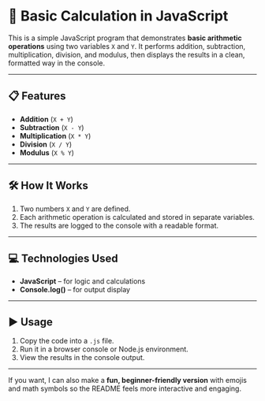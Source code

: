 # 🧮 Basic Calculation in JavaScript

This is a simple JavaScript program that demonstrates **basic arithmetic operations** using two variables `X` and `Y`.
It performs addition, subtraction, multiplication, division, and modulus, then displays the results in a clean, formatted way in the console.

---

## 📋 Features

* **Addition** (`X + Y`)
* **Subtraction** (`X - Y`)
* **Multiplication** (`X * Y`)
* **Division** (`X / Y`)
* **Modulus** (`X % Y`)

---

## 🛠 How It Works

1. Two numbers `X` and `Y` are defined.
2. Each arithmetic operation is calculated and stored in separate variables.
3. The results are logged to the console with a readable format.

---

## 💻 Technologies Used

* **JavaScript** – for logic and calculations
* **Console.log()** – for output display

---

## ▶️ Usage

1. Copy the code into a `.js` file.
2. Run it in a browser console or Node.js environment.
3. View the results in the console output.

---

If you want, I can also make a **fun, beginner-friendly version** with emojis and math symbols so the README feels more interactive and engaging.


